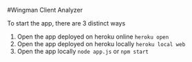 #Wingman Client Analyzer

To start the app, there are 3 distinct ways
1. Open the app deployed on heroku online `heroku open`
2. Open the app deployed on heroku locally `heroku local web`
3. Open the app locally `node app.js` or `npm start`